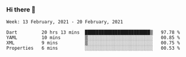### Hi there 👋

<!--
**devcat37/devcat37** is a ✨ _special_ ✨ repository because its `README.md` (this file) appears on your GitHub profile.

Here are some ideas to get you started:

- 🔭 I’m currently working on ...
- 🌱 I’m currently learning ...
- 👯 I’m looking to collaborate on ...
- 🤔 I’m looking for help with ...
- 💬 Ask me about ...
- 📫 How to reach me: ...
- 😄 Pronouns: ...
- ⚡ Fun fact: ...
-->

<!--START_SECTION:waka-->
```text
Week: 13 February, 2021 - 20 February, 2021

Dart         20 hrs 13 mins  ████████████████████████▒   97.78 % 
YAML         10 mins         ▒░░░░░░░░░░░░░░░░░░░░░░░░   00.85 % 
XML          9 mins          ▒░░░░░░░░░░░░░░░░░░░░░░░░   00.75 % 
Properties   6 mins          ░░░░░░░░░░░░░░░░░░░░░░░░░   00.53 % 
```
<!--END_SECTION:waka-->
